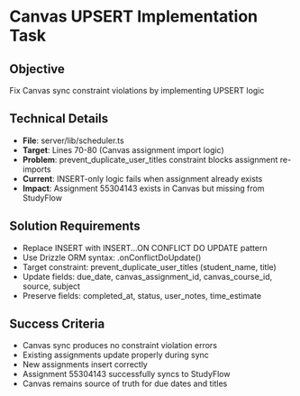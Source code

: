 # Canvas UPSERT Implementation Task

## Objective
Fix Canvas sync constraint violations by implementing UPSERT logic

## Technical Details
- **File**: server/lib/scheduler.ts
- **Target**: Lines 70-80 (Canvas assignment import logic)
- **Problem**: prevent_duplicate_user_titles constraint blocks assignment re-imports
- **Current**: INSERT-only logic fails when assignment already exists
- **Impact**: Assignment 55304143 exists in Canvas but missing from StudyFlow

## Solution Requirements
- Replace INSERT with INSERT...ON CONFLICT DO UPDATE pattern
- Use Drizzle ORM syntax: .onConflictDoUpdate()
- Target constraint: prevent_duplicate_user_titles (student_name, title)
- Update fields: due_date, canvas_assignment_id, canvas_course_id, source, subject
- Preserve fields: completed_at, status, user_notes, time_estimate

## Success Criteria
- Canvas sync produces no constraint violation errors
- Existing assignments update properly during sync
- New assignments insert correctly
- Assignment 55304143 successfully syncs to StudyFlow
- Canvas remains source of truth for due dates and titles